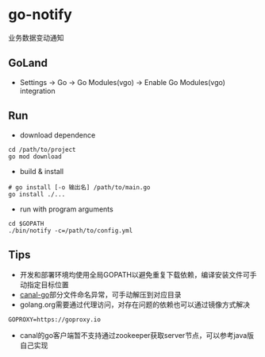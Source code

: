# go-notify
业务数据变动通知

## GoLand

- Settings -> Go -> Go Modules(vgo) -> Enable Go Modules(vgo) integration

## Run

- download dependence
```
cd /path/to/project
go mod download
```
- build & install
```
# go install [-o 输出名] /path/to/main.go
go install ./...
```
- run with program arguments
```
cd $GOPATH
./bin/notify -c=/path/to/config.yml
```

## Tips

- 开发和部署环境均使用全局GOPATH以避免重复下载依赖，编译安装文件可手动指定目标位置
- [canal-go](https://github.com/CanalClient/canal-go/)部分文件命名异常，可手动解压到对应目录
- golang.org需要通过代理访问，对存在问题的依赖也可以通过镜像方式解决
```
GOPROXY=https://goproxy.io
```
- canal的go客户端暂不支持通过zookeeper获取server节点，可以参考java版自己实现
